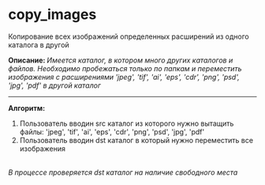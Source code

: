 # copy_images
Копирование всех изображений определенных расширений из одного каталога в другой

<b>Описание: </b>
<i>Имеется каталог, в котором много других каталогов и файлов. Необходимо пробежаться только по папкам и переместить изображения с расширениями 'jpeg', 'tif', 'ai', 'eps', 'cdr', 'png', 'psd', 'jpg', 'pdf' в другой каталог</i>

<hr>
<b>Алгоритм: </b><br>
<ol>
<li> Пользователь вводин src каталог из которого нужно вытащить файлы: 'jpeg', 'tif', 'ai', 'eps', 'cdr', 'png', 'psd', 'jpg', 'pdf'</li>
<li> Пользователь вводин dst каталог в который нужно переместить все изображения</li>
</ol>

<br><i>В процессе проверяется dst каталог на наличие свободного места</i>
